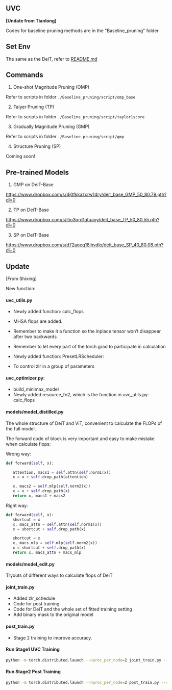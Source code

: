 ## UVC

**[Undate from Tianlong]**

Codes for baseline pruning methods are in the "Baseline_pruning" folder

## Set Env

The same as the DeiT, refer to [README.md](./Baseline_pruning/README_DeIT.md)

## Commands

1. One-shot Magnitude Pruning (OMP)

Refer to scripts in folder ```./Baseline_pruning/script/omp_base```

2. Talyer Pruning (TP)

Refer to scripts in folder ```./Baseline_pruning/script/taylor1score```

3. Gradually Magnitude Pruning (GMP)

Refer to scripts in folder ```./Baseline_pruning/script/gmp```

4. Structure Pruning (SP)

Coming soon!

## Pre-trained Models

1. GMP on DeiT-Base

https://www.dropbox.com/s/4j0fkkazcrw14ry/deit_base_GMP_50_80.79.pth?dl=0

2. TP on DeiT-Base

https://www.dropbox.com/s/itio3qrd1qtuaoy/deit_base_TP_50_80.55.pth?dl=0

3. SP on DeiT-Base

https://www.dropbox.com/s/d72aoeq18ihvdlo/deit_base_SP_40_80.08.pth?dl=0









## Update
[From Shixing]

New function:

#### uvc_utils.py

* Newly added function: calc_flops
 * MHSA flops are added.
 * Remember to make it a function so the inplace tensor won’t disappear after two backwards
 * Remember to let every part of the torch.grad to participate in calculation



* Newly added function: PresetLRScheduler:
 * To control zlr in a group of parameters





#### uvc_optimizer.py:

* build_minimax_model
 * Newly added resource_fn2, which is the function in uvc_utils.py: calc_flops





#### models/model_distilled.py

The whole structure of DeiT and ViT, convenient to calculate the FLOPs of the full model.

The forward code of block is very important and easy to make mistake when calculate flops:

Wrong way:

```python
def forward(self, x):

   attention, macs1 = self.attn(self.norm1(x))
   x = x + self.drop_path(attention)

   x, macs2 = self.mlp(self.norm2(x))
   x = x + self.drop_path(x)
   return x, macs1 + macs2
```



Right way:

```python
def forward(self, x):
   shortcut = x
   x, macs_attn = self.attn(self.norm1(x))
   x = shortcut + self.drop_path(x)

   shortcut = x
   x, macs_mlp = self.mlp(self.norm2(x))
   x = shortcut + self.drop_path(x)
   return x, macs_attn + macs_mlp
```



#### models/model_edit.py

Tryouts of different ways to calculate flops of DeiT





#### joint_train.py

* Added zlr_schedule
* Code for post training
* Code for DeiT and the whole set of fitted training setting
* Add binary mask to the original model


#### post_train.py

* Stage 2 training to improve accuracy.



#### Run Stage1 UVC Training
```bash
python -m torch.distributed.launch --nproc_per_node=2 joint_train.py --uvc_train --model_type "deit_tiny_distilled_patch16_224"  --train_batch_size 512 --num_epochs 20 --eval_every 1000 --flops_with_mhsa 1 --zlr_schedule_list "10,20,30,40,50" --learning_rate 1e-4 --budget 0.5
```

#### Run Stage2 Post Training
```bash
python -m torch.distributed.launch --nproc_per_node=2 post_train.py --checkpoint_dir "/home/shixing/UVC_vita4/output/debug/checkpoint_resource_0.5.bin" --model_type "deit_tiny_distilled_patch16_224"  --train_batch_size 512 --num_epochs 100 --eval_every 1000 --post_learning_rate 1e-4
```
